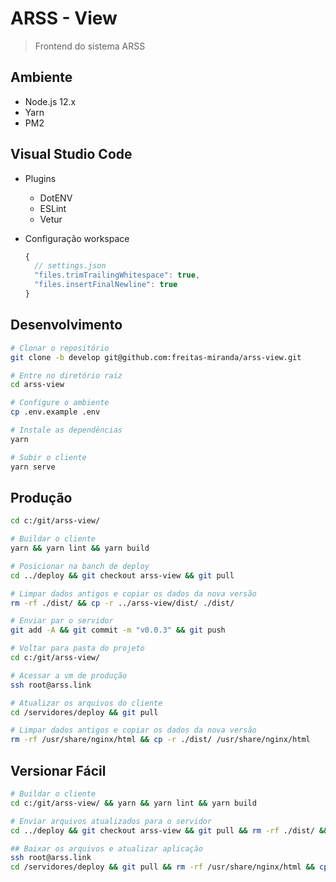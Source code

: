 # ARSS - View
> Frontend do sistema ARSS

## Ambiente
 - Node.js 12.x
 - Yarn
 - PM2

## Visual Studio Code
  - Plugins
    - DotENV
    - ESLint
    - Vetur

  - Configuração workspace
    ``` js
    {
      // settings.json
      "files.trimTrailingWhitespace": true,
      "files.insertFinalNewline": true
    }
    ```

## Desenvolvimento
```bash
# Clonar o repositório
git clone -b develop git@github.com:freitas-miranda/arss-view.git

# Entre no diretório raiz
cd arss-view

# Configure o ambiente
cp .env.example .env

# Instale as dependências
yarn

# Subir o cliente
yarn serve
```

## Produção
```bash
cd c:/git/arss-view/

# Buildar o cliente
yarn && yarn lint && yarn build

# Posicionar na banch de deploy
cd ../deploy && git checkout arss-view && git pull

# Limpar dados antigos e copiar os dados da nova versão
rm -rf ./dist/ && cp -r ../arss-view/dist/ ./dist/

# Enviar par o servidor
git add -A && git commit -m "v0.0.3" && git push

# Voltar para pasta do projeto
cd c:/git/arss-view/

# Acessar a vm de produção
ssh root@arss.link

# Atualizar os arquivos do cliente
cd /servidores/deploy && git pull

# Limpar dados antigos e copiar os dados da nova versão
rm -rf /usr/share/nginx/html && cp -r ./dist/ /usr/share/nginx/html

```

## Versionar Fácil
```bash
# Buildar o cliente
cd c:/git/arss-view/ && yarn && yarn lint && yarn build

# Enviar arquivos atualizados para o servidor
cd ../deploy && git checkout arss-view && git pull && rm -rf ./dist/ && cp -r ../arss-view/dist/ ./dist/ && git add -A && git commit -m "v0.0.5" && git push && cd c:/git/arss-view/

## Baixar os arquivos e atualizar aplicação
ssh root@arss.link
cd /servidores/deploy && git pull && rm -rf /usr/share/nginx/html && cp -r ./dist/ /usr/share/nginx/html
```

